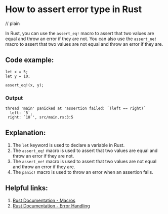 # How to assert error type in Rust
// plain

In Rust, you can use the `assert_eq!` macro to assert that two values are equal and throw an error if they are not. You can also use the `assert_ne!` macro to assert that two values are not equal and throw an error if they are.

## Code example:

```
let x = 5;
let y = 10;

assert_eq!(x, y);
```

### Output

```
thread 'main' panicked at 'assertion failed: `(left == right)`
  left: `5`,
 right: `10`', src/main.rs:3:5
```

## Explanation:

1. The `let` keyword is used to declare a variable in Rust.
2. The `assert_eq!` macro is used to assert that two values are equal and throw an error if they are not.
3. The `assert_ne!` macro is used to assert that two values are not equal and throw an error if they are.
4. The `panic!` macro is used to throw an error when an assertion fails.

## Helpful links:

1. [Rust Documentation - Macros](https://doc.rust-lang.org/book/ch19-06-macros.html)
2. [Rust Documentation - Error Handling](https://doc.rust-lang.org/book/ch09-00-error-handling.html)